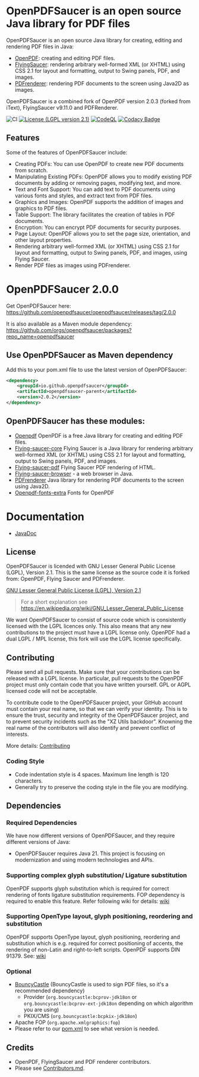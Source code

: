 # OpenPDFSaucer is an open source Java library for PDF files

OpenPDFSaucer is an open source Java library for creating, editing and rendering PDF files in Java:
- [OpenPDF](openpdf): creating and editing PDF files.
- [FlyingSaucer](flying-saucer-pdf): rendering arbitrary well-formed XML (or XHTML) using CSS 2.1 for layout and formatting, output to Swing panels, PDF, and images.
- [PDFrenderer](PDFrenderer): rendering PDF documents to the screen using Java2D as images.

OpenPDFSaucer is a combined fork of OpenPDF version 2.0.3 (forked from iText), FlyingSaucer v9.11.0 and PDFRenderer. 

![CI](https://github.com/openpdfsaucer/openpdfsaucer/actions/workflows/maven.yml/badge.svg)
[![License (LGPL version 2.1)](https://img.shields.io/badge/license-GNU%20LGPL%20version%202.1-blue.svg?style=flat-square)](http://opensource.org/licenses/LGPL-2.1)
[![CodeQL](https://github.com/openpdfsaucer/openpdfsaucer/actions/workflows/github-code-scanning/codeql/badge.svg)](https://github.com/openpdfsaucer/openpdfsaucer/actions/workflows/github-code-scanning/codeql)
[![Codacy Badge](https://app.codacy.com/project/badge/Grade/fa63ee335ecb4225808d1b4f3e4d6392)](https://app.codacy.com/gh/openpdfsaucer/openpdfsaucer/dashboard?utm_source=gh&utm_medium=referral&utm_content=&utm_campaign=Badge_grade)


## Features

Some of the features of OpenPDFSaucer include:

* Creating PDFs: You can use OpenPDF to create new PDF documents from scratch.
* Manipulating Existing PDFs: OpenPDF allows you to modify existing PDF documents by adding or removing pages, modifying
  text, and more.
* Text and Font Support: You can add text to PDF documents using various fonts and styles, and extract text from PDF
  files.
* Graphics and Images: OpenPDF supports the addition of images and graphics to PDF files.
* Table Support: The library facilitates the creation of tables in PDF documents.
* Encryption: You can encrypt PDF documents for security purposes.
* Page Layout: OpenPDF allows you to set the page size, orientation, and other layout properties.
* Rendering arbitrary well-formed XML (or XHTML) using CSS 2.1 for layout and formatting, output to Swing panels, PDF, and images, using Flying Saucer.
* Render PDF files as images using PDFrenderer.

# OpenPDFSaucer 2.0.0
Get OpenPDFSaucer here: https://github.com/openpdfsaucer/openpdfsaucer/releases/tag/2.0.0  

It is also available as a Maven module dependency: https://github.com/orgs/openpdfsaucer/packages?repo_name=openpdfsaucer  


## Use OpenPDFSaucer as Maven dependency

Add this to your pom.xml file to use the latest version of OpenPDFSaucer:

```xml
<dependency>
    <groupId>io.github.openpdfsaucer</groupId>
    <artifactId>openpdfsaucer-parent</artifactId>
    <version>2.0.2</version>
</dependency>
```


## OpenPDFSaucer has these modules:
* [Openpdf](openpdf) OpenPDF is a free Java library for creating and editing PDF files.
* [Flying-saucer-core](flying-saucer-core) Flying Saucer is a Java library for rendering arbitrary well-formed XML (or XHTML) using CSS 2.1 for layout and formatting, output to Swing panels, PDF, and images.
* [Flying-saucer-pdf](flying-saucer-pdf) Flying Saucer PDF rendering of HTML.
* [Flying-saucer-browser](flying-saucer-browser) - a web browser in Java. 
* [PDFrenderer](PDFrenderer) Java library for rendering PDF documents to the screen using Java2D.
* [Openpdf-fonts-extra](openpdf-fonts-extra) Fonts for OpenPDF

# Documentation
* [JavaDoc](https://openpdfsaucer.github.io/openpdfsaucer/)

## License
OpenPDFSaucer is licended with GNU Lesser General Public License (LGPL), Version 2.1. This is the same license as the source code it is forked from: OpenPDF, Flying Saucer and PDFrenderer.

[GNU Lesser General Public License (LGPL), Version 2.1](https://www.gnu.org/licenses/old-licenses/lgpl-2.1)

> For a short explanation see https://en.wikipedia.org/wiki/GNU_Lesser_General_Public_License

We want OpenPDFSaucer to consist of source code which is consistently licensed with the LGPL 
licences only. This also means that any new contributions to the project must have a LGPL license only.
OpenPDF had a dual LGPL / MPL license, this fork will use the LGPL license specifically.

## Contributing

  Please send all pull requests. Make sure that your contributions can be
released with a LGPL license. In particular, pull requests to the OpenPDF project must
only contain code that you have written yourself. GPL or AGPL licensed code will not be acceptable.

To contribute code to the OpenPDFSaucer project, your GitHub account must contain your real name, so that
we can verify your identity. This is to ensure the trust, security and integrity of the OpenPDFSaucer
project, and to prevent security incidents such as the "XZ Utils backdoor". Knowning the real name
of the contributors will also identify and prevent conflict of interests.

More details: [Contributing](CONTRIBUTING.md)

### Coding Style

- Code indentation style is 4 spaces. Maximum line length is 120 characters.
- Generally try to preserve the coding style in the file you are modifying.

## Dependencies

### Required Dependencies

We have now different versions of OpenPDFSaucer, and they require different versions of Java:

- OpenPDFSaucer requires Java 21. This project is focusing on modernization and using modern technologies and APIs.

### Supporting complex glyph substitution/ Ligature substitution

OpenPDF supports glyph substitution which is required for correct rendering of fonts ligature substitution requirements.
FOP dependency is required to enable this feature. Refer following wiki for
details: [wiki](https://github.com/LibrePDF/OpenPDF/wiki/Multi-byte-character-language-support-with-TTF-fonts)

### Supporting OpenType layout, glyph positioning, reordering and substitution

OpenPDF supports OpenType layout, glyph positioning, reordering and substitution which is e.g. required for correct
positioning of accents, the rendering of non-Latin and right-to-left scripts. OpenPDF supports DIN 91379.
See: [wiki](https://github.com/LibrePDF/OpenPDF/wiki/Accents,-DIN-91379,-non-Latin-scripts)

### Optional

- [BouncyCastle](https://www.bouncycastle.org/) (BouncyCastle is used to sign PDF files, so it's a recommended
  dependency)
  - Provider (`org.bouncycastle:bcprov-jdk18on` or `org.bouncycastle:bcprov-ext-jdk18on` depending
    on which algorithm you are using)
  - PKIX/CMS (`org.bouncycastle:bcpkix-jdk18on`)
- Apache FOP (`org.apache.xmlgraphics:fop`)
- Please refer to our [pom.xml](pom.xml) to see what version is needed.

## Credits
- OpenPDF, FlyingSaucer and PDF renderer contributors.
- Please see [Contributors.md](Contributors.md).
